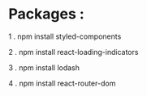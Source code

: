 # Packages :

1 . npm install styled-components

2 . npm install react-loading-indicators

3 . npm install lodash

4 . npm install react-router-dom
